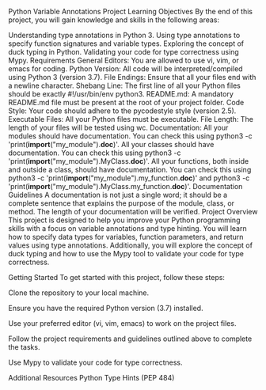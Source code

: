 Python Variable Annotations Project
Learning Objectives
By the end of this project, you will gain knowledge and skills in the following areas:

Understanding type annotations in Python 3.
Using type annotations to specify function signatures and variable types.
Exploring the concept of duck typing in Python.
Validating your code for type correctness using Mypy.
Requirements
General
Editors: You are allowed to use vi, vim, or emacs for coding.
Python Version: All code will be interpreted/compiled using Python 3 (version 3.7).
File Endings: Ensure that all your files end with a newline character.
Shebang Line: The first line of all your Python files should be exactly #!/usr/bin/env python3.
README.md: A mandatory README.md file must be present at the root of your project folder.
Code Style: Your code should adhere to the pycodestyle style (version 2.5).
Executable Files: All your Python files must be executable.
File Length: The length of your files will be tested using wc.
Documentation:
All your modules should have documentation. You can check this using python3 -c 'print(__import__("my_module").__doc__)'.
All your classes should have documentation. You can check this using python3 -c 'print(__import__("my_module").MyClass.__doc__)'.
All your functions, both inside and outside a class, should have documentation. You can check this using python3 -c 'print(__import__("my_module").my_function.__doc__)' and python3 -c 'print(__import__("my_module").MyClass.my_function.__doc__)'.
Documentation Guidelines
A documentation is not just a single word; it should be a complete sentence that explains the purpose of the module, class, or method. The length of your documentation will be verified.
Project Overview
This project is designed to help you improve your Python programming skills with a focus on variable annotations and type hinting. You will learn how to specify data types for variables, function parameters, and return values using type annotations. Additionally, you will explore the concept of duck typing and how to use the Mypy tool to validate your code for type correctness.

Getting Started
To get started with this project, follow these steps:

Clone the repository to your local machine.

Ensure you have the required Python version (3.7) installed.

Use your preferred editor (vi, vim, emacs) to work on the project files.

Follow the project requirements and guidelines outlined above to complete the tasks.

Use Mypy to validate your code for type correctness.

Additional Resources
Python Type Hints (PEP 484)
